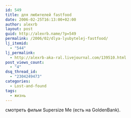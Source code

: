 ```yaml
---
id: 549
title: для любителей fastfood
date: 2006-02-25T16:13:00+02:00
author: alexrb
layout: post
guid: http://alexrb.name/?p=549
permalink: /2006/02/dlya-lyubytelej-fastfood/
lj_itemid:
  - "544"
lj_permalink:
  - http://alexrb-aka-ral.livejournal.com/139510.html
post_views_count:
  - "4"
dsq_thread_id:
  - "2304249473"
categories:
  - Lost-and-found
tags:
  - жизнь
---
```

смотреть фильм Supersize Me (есть на GoldenBank).